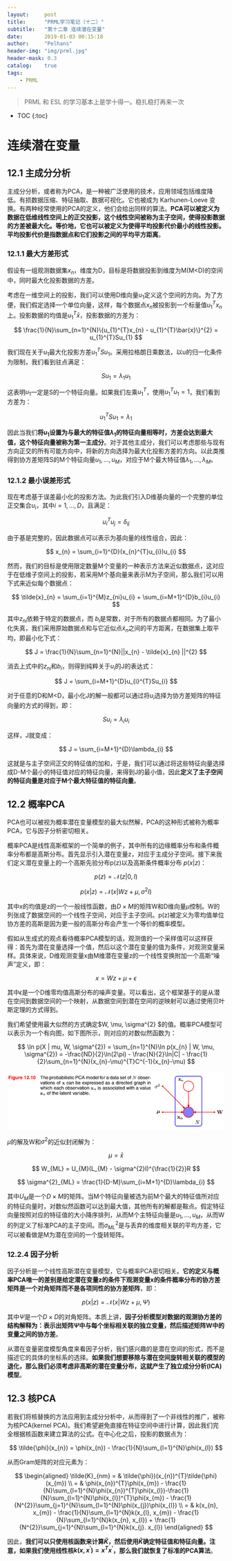 ```yaml
---
layout:     post
title:      "PRML学习笔记（十二）"
subtitle:   "第十二章 连续潜在变量"
date:       2019-01-03 00:15:18
author:     "Pelhans"
header-img: "img/prml.jpg"
header-mask: 0.3 
catalog:    true
tags:
    - PRML
---
```



> PRML 和 ESL 的学习基本上是学十得一。稳扎稳打再来一次

* TOC
{:toc}

# 连续潜在变量

## 12.1 主成分分析

主成分分析，或者称为PCA，是一种被广泛使用的技术，应用领域包括维度降低。有损数据压缩、特征抽取、数据可视化。它也被成为 Karhunen-Loeve 变换。有两种经常使用的PCA的定义，他们会给出同样的算法。**PCA可以被定义为数据在低维线性空间上的正交投影，这个线性空间被称为主子空间，使得投影数据的方差被最大化。等价地，它也可以被定义为使得平均投影代价最小的线性投影。平均投影代价是指数据点和它们投影之间的平均平方距离**。

### 12.1.1 最大方差形式

假设有一组观测数据集$x_{n}$，维度为D，目标是将数据投影到维度为M(M<D)的空间中，同时最大化投影数据的方差。

考虑在一维空间上的投影，我们可以使用D维向量$u_{1}$定义这个空间的方向。为了方便，我们假定选择一个单位向量，这样，每个数据点$x_{n}$被投影到一个标量值$u_{1}^{T}x_{n}$上。投影数据的均值是$u_{1}^{T}\bar{x}$，投影数据的方差为：

$$ \frac{1}{N}\sum_{n=1}^{N}\{u_{1}^{T}x_{n} - u_{1}^{T}\bar{x}\}^{2} = u_{1}^{T}Su_{1} $$

我们现在关于$u_{1}$最大化投影方差$u_{1}^{T}Su_{1}$。采用拉格朗日乘数法，以u的归一化条件为限制，我们看到驻点满足：

$$ Su_{1} = \lambda_{1}u_{1} $$

这表明$u_{1}$一定是S的一个特征向量。如果我们左乘$u_{1}^{T}$，使用$u_{1}^{T}u_{1}=1$，我们看到方差为：

$$u_{1}^{T}Su_{1} = \lambda_{1} $$

因此当我们**将$u_{1}$设置为与最大的特征值$\lambda_{1}$的特征向量相等时，方差会达到最大值，这个特征向量被称为第一主成分**。对于其他主成分，我们可以考虑那些与现有方向正交的所有可能方向中，将新的方向选择为最大化投影方差的方向。以此类推得到协方差矩阵S的M个特征向量$u_{1},\dots,u_{M}$，对应于M个最大特征值$\lambda_{1},\dots,\lambda_{M}$。

### 12.1.2 最小误差形式

现在考虑基于误差最小化的投影方法。为此我们引入D维基向量的一个完整的单位正交集合$u_{i}$，其中$i=1,\dots,D$，且满足：

$$ u_{i}^{T}u_{j} = \delta_{ij} $$

由于基是完整的，因此数据点可以表示为基向量的线性组合，因此：

$$ x_{n} = \sum_{i=1}^{D}(x_{n}^{T}u_{i})u_{i} $$

然而，我们的目标是使用限定数量M个变量的一种表示方法来近似数据点，这对应于在低维子空间上的投影，若采用M个基向量来表示M为子空间，那么我们可以用下式来近似每个数据点：

$$ \tilde{x}_{n} = \sum_{i=1}^{M}z_{ni}u_{i} + \sum_{i=M+1}^{D}b_{i}u_{i} $$

其中${z_{ni}}$依赖于特定的数据点，而 $b_{i}$是常数，对于所有的数据点都相同。为了最小化失真，我们采用原始数据点和与它近似点$\tilde{x}_{n}$之间的平方距离，在数据集上取平均，即最小化下式：

$$ J = \frac{1}{N}\sum_{n=1}^{N}||x_{n} - \tilde{x}_{n} ||^{2} $$

消去上式中的$z_{ni}$和$b_{i}$，则得到纯粹关于$u_{i}$的J的表达式：

$$ J = \sum_{i=M+1}^{D}u_{i}^{T}Su_{i} $$

对于任意的D和M<D，最小化J的解一般都可以通过将$u_{i}$选择为协方差矩阵的特征向量的方式的得到，即：

$$ Su_{i} = \lambda_{i}u_{i} $$

这样，J就变成：

$$ J = \sum_{i=M+1}^{D}\lambda_{i} $$

这就是与主子空间正交的特征值的加和，于是，我们可以通过将这些特征向量选择成D-M个最小的特征值对应的特征向量，来得到J的最小值，因此**定义了主子空间的特征向量是对应于M个最大特征值的特征向量**。

## 12.2 概率PCA

PCA也可以被视为概率潜在变量模型的最大似然解，PCA的这种形式被称为概率PCA，它与因子分析密切相关。

概率PCA是线性高斯框架的一个简单的例子，其中所有的边缘概率分布和条件概率分布都是高斯分布。首先显示引入潜在变量z，对应于主成分子空间。接下来我们定义潜在变量上的一个高斯先验分布p(z)以及高斯条件概率分布
$p(x|z)$：

$$ p(z) = \mathcal{N}(z | 0, I) $$

$$ p(x | z) = \mathcal{N}(x | Wz + \mu, \sigma^{2}I) $$

其中x的均值是z的一个一般线性函数，由$D\times M$的矩阵W和D维向量$\mu$控制。W的列张成了数据空间的一个线性子空间，对应于主子空间。p(z)被定义为零均值单位协方差的高斯是因为更一般的高斯分布会产生一个等价的概率模型。

假如从生成式的观点看待概率PCA模型的话，观测值的一个采样值可以这样获得：首先为潜在变量选择一个值，然后以这个潜在变量的值为条件，对观测变量采样。具体来说，D维观测变量x由M维潜在变量z的一个线性变换附加一个高斯“噪声”定义，即：

$$ x = Wz + \mu + \epsilon $$

其中$\epsilon$是一个D维零均值高斯分布的噪声变量。可以看出，这个框架基于的是从潜在空间到数据空间的一个映射，从数据空间到潜在空间的逆映射可以通过使用贝叶斯定理的方式得到。

我们希望使用最大似然的方式确定$W, \mu, \sigma^{2} $的值。概率PCA模型可以表示为一个有向图，如下图所示，则对应的对数似然函数为：

$$ \ln p(X | mu, W, \sigma^{2}) = \sum_{n=1}^{N}\ln p(x_{n} | W, \mu, \sigma^{2}) = -\frac{ND}{2}\ln(2\pi) - \frac{N}{2}\ln|C| - \frac{1}{2}\sum_{n=1}^{N}(x_{n}-\mu)^{T}C^{-1}(x_{n}-\mu) $$

![](/img/in-post/prml_note8/p13.png)

$\mu$的解及W和$\sigma^{2}$的近似封闭解为：

$$ \mu = \bar{x} $$

$$ W_{ML} = U_{M}(L_{M} - \sigma^{2}I)^{\frac{1}{2}}R $$

$$ \sigma^{2}_{ML} = \frac{1}{D-M}\sum_{i=M+1}^{D}\lambda_{i} $$

其中$U_{M}$是一个$D\times M$的矩阵。当M个特征向量被选为前M个最大的特征值所对应的特征向量时，对数似然函数可以达到最大值，其他所有的解都是鞍点。假定特征向量按照对应的特征值的大小降序排列，从而M个主特征向量是$u_{1},\dots,u_{M}$，从而W的列定义了标准PCA的主子空间。而$\sigma_{ML}^{2}$是与丢弃的维度相关联的平均方差，它可以被看做是M为潜在空间的一个旋转矩阵。

### 12.2.4 因子分析

因子分析是一个线性高斯潜在变量模型，它与概率PCA密切相关。**它的定义与概率PCA唯一的差别是给定潜在变量z的条件下观测变量x的条件概率分布的协方差矩阵是一个对角矩阵而不是各项同性的协方差矩阵**，即：

$$ p(x | z) = \mathcal{N}(x | Wz + \mu, \Psi) $$

其中$\Psi$是一个$D\times D$的对角矩阵。本质上讲，**因子分析模型对数据的观测协方差的结构解释为：表示出矩阵$\Psi$中与每个坐标相关联的独立变量，然后描述矩阵W中的变量之间的协方差**。

从潜在变量密度模型角度来看因子分析，我们感兴趣的是潜在空间的形式，而不是描述它的具体的坐标系的选择。**如果我们想要移除与潜在空间旋转相关联的模型的退化，那么我们必须考虑非高斯的潜在变量分布，这就产生了独立成分分析(ICA)模型**。

## 12.3 核PCA

若我们将核替换的方法应用到主成分分析中，从而得到了一个非线性的推广，被称为核PCA(kernel PCA)。我们希望避免直接在特征空间中进行计算，因此我们完全根据核函数来建立算法的公式。在中心化之后，投影的数据点为：

$$ \tilde{\phi}(x_{n}) = \phi(x_{n}) - \frac{1}{N}\sum_{l=1}^{N}\phi(x_{l}) $$

从而Gram矩阵的对应元素为：

$$
\begin{aligned}
\tilde{K}_{nm} = & \tilde{\phi})(x_{n})^{T}\tilde{\phi}(x_{m}) \\
        = & \phi(x_{n})^{T}\phi(x_{m}) - \frac{1}{N}\sum_{l=1}^{N}\phi(x_{n})^{T}\phi(x_{l})-\frac{1}{N}\sum_{l=1}^{N}\phi(x_{l})^{T}\phi(x_{m}) - \frac{1}{N^{2}}\sum_{j=1}^{N}\sum_{l=1}^{N}\phi(x_{j})\phi(x_{l}) \\
        = & k(x_{n}, x_{m}) - \frac{1}{N}\sum_{l=1}^{N}k(x_{l}, x_{m}) - \frac{1}{N}\sum_{l=1}^{N}k(x_{n}, x_{l}) + \frac{1}{N^{2}}\sum_{j=1}^{N}\sum_{l=1}^{N}k(x_{j}. x_{l}) 
\end{aligned}
$$

因此，**我们可以只使用核函数来计算$\tilde{K}$，然后使用$\tilde{K}$确定特征值和特征向量。注意，如果我们使用线性核$k(x, x^{'}) = x^{T}x^{'}$，那么我们就恢复了标准的PCA算法**。
